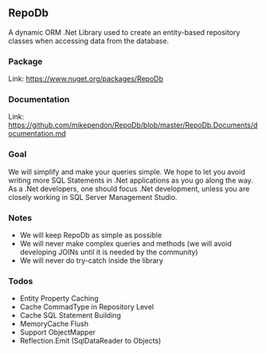 ## RepoDb

A dynamic ORM .Net Library used to create an entity-based repository classes when accessing data from the database.

### Package
Link: https://www.nuget.org/packages/RepoDb

### Documentation
Link: https://github.com/mikependon/RepoDb/blob/master/RepoDb.Documents/documentation.md

### Goal

We will simplify and make your queries simple. We hope to let you avoid writing more SQL Statements in .Net applications as you go along the way. As a .Net developers, one should focus .Net development, unless you are closely working in SQL Server Management Studio.

### Notes

 - We will keep RepoDb as simple as possible
 - We will never make complex queries and methods (we will avoid developing JOINs until it is needed by the community)
 - We will never do try-catch inside the library
 
### Todos

 - Entity Property Caching
 - Cache CommadType in Repository Level
 - Cache SQL Statement Building
 - MemoryCache Flush
 - Support ObjectMapper
 - Reflection.Emit (SqlDataReader to Objects)
